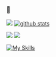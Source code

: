 ### 🦀

![](http://github-profile-summary-cards.vercel.app/api/cards/profile-details?username=hotaru-conny&theme=jolly)
[![github stats](https://github-readme-stats.vercel.app/api?username=hotaru-conny&show_icons=true&theme=jolly)](https://github.com/hotaru-conny)


![](https://github-profile-summary-cards.vercel.app/api/cards/most-commit-language?username=hotaru-conny&theme=jolly)
![](https://github-profile-summary-cards.vercel.app/api/cards/repos-per-language?username=hotaru-conny&theme=jolly)

[![My Skills](https://skillicons.dev/icons?i=cs,py,c,cpp,arduino)](https://skillicons.dev)
<!-- 
https://github.com/tandpfun/skill-icons#readme
-->
<!--
**hotaru-conny/hotaru-conny** is a ✨ _special_ ✨ repository because its `README.md` (this file) appears on your GitHub profile.

Here are some ideas to get you started:

- 🔭 I’m currently working on ...
- 🌱 I’m currently learning ...
- 👯 I’m looking to collaborate on ...
- 🤔 I’m looking for help with ...
- 💬 Ask me about ...
- 📫 How to reach me: ...
- 😄 Pronouns: ...
- ⚡ Fun fact: ...
-->
